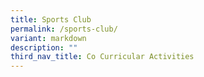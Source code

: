 ```yaml
---
title: Sports Club
permalink: /sports-club/
variant: markdown
description: ""
third_nav_title: Co Curricular Activities
---
```

